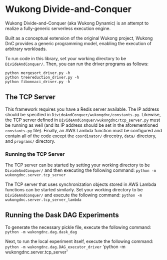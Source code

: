 # Wukong Divide-and-Conquer

Wukong Divide-and-Conquer (aka Wukong Dynamic) is an attempt to realize a fully-generic serverless execution engine.

Built as a conceptual extension of the original Wukong project, Wukong DnC provides a generic programming model, enabling the execution of arbitrary workloads.

To run code in this library, set your working directory to be `DivideAndConquer/`. Then, you can run the driver programs as follows:
```
python mergesort_driver.py -h
python treereduction_driver.py -h
python fibonnaci_driver.py -h
```

<!---```
<>python -m wukongdnc.mergesort_driver -h
<>python -m wukongdnc.treereduction_driver -h
<>python -m wukongdnc.fibonnaci_driver -h
<>-->

## The TCP Server

This framework requires you have a Redis server available. The IP address should be specified in `DivideAndConquer/wukongdnc/constants.py`. Likewise, the TCP server
defined in `DivideAndConquer/wukongdnc/tcp_server.py` must be running as well (and its IP address should be set in the aforementioned `constants.py` file). Finally,
an AWS Lambda function must be configured and contain all of the code except the `coordinator/` direcotry, `data/` directory, and `programs/` directory.

### Running the TCP Server

The TCP server can be started by setting your working directory to be `DivideAndConquer/` and then executing the following command: 
`python -m wukongdnc.server.tcp_server`

The TCP server that uses synchronization objects stored in AWS Lambda functions can be started similarly. Set your working directory to be `DivideAndConquer/` and execute the following command:
`python -m wukongdnc.server.tcp_server_lambda`

## Running the Dask DAG Experiments

To generate the necessary pickle file, execute the following command:
`python -m wukongdnc.dag.dask_dag`

Next, to run the local experiment itself, execute the following command:
`python -m wukongdnc.dag.DAG_executor_driver`
'python -m wukongdnc.server.tcp_server'
